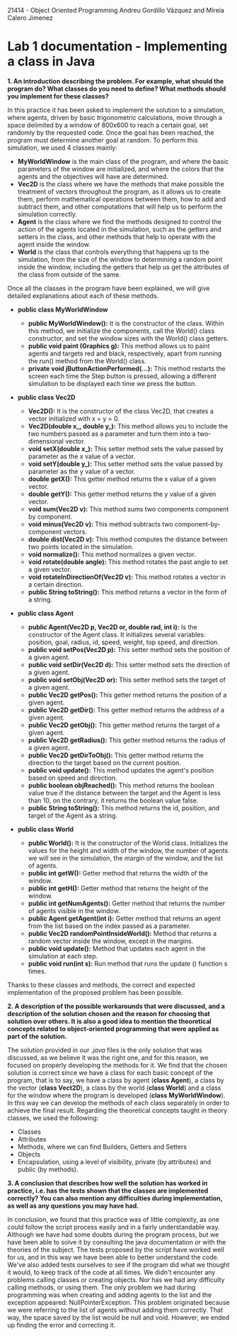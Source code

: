 21414 - Object Oriented Programming
Andreu Gordillo Vázquez and Mireia Calero Jimenez

# Lab 1 documentation - Implementing a class in Java

**1. An introduction describing the problem. For example, what should the program do? What classes do you need to define? What methods should you implement for these classes?**

In this practice it has been asked to implement the solution to a simulation, where agents, driven by basic trigonometric calculations, move through a space delimited by a window of 800x600 to reach a certain goal, set randomly by the requested code. Once the goal has been reached, the program must determine another goal at random.
To perform this simulation, we used 4 classes mainly:

- **MyWorldWindow** is the main class of the program, and where the basic parameters of the window are initialized, and where the colors that the agents and the objectives will have are determined.
- **Vec2D** is the class where we have the methods that make possible the treatment of vectors throughout the program, as it allows us to create them, perform mathematical operations between them, how to add and subtract them, and other computations that will help us to perform the simulation correctly.
- **Agent** is the class where we find the methods designed to control the action of the agents located in the simulation, such as the getters and setters in the class, and other methods that help to operate with the agent inside the window.
- **World** is the class that controls everything that happens up to the simulation, from the size of the window to determining a random point inside the window, including the getters that help us get the attributes of the class from outside of the same.

Once all the classes in the program have been explained, we will give detailed explanations about each of these methods.

- **public class MyWorldWindow**
  - **public MyWorldWindow():** It is the constructor of the class. Within this method, we initialize the components, call the World() class constructor, and set the window sizes with the World() class getters.
  - **public void paint (Graphics g):** This method allows us to paint agents and targets red and black, respectively, apart from running the run() method from the World() class.
  - **private void jButtonActionPerformed(...):** This method restarts the screen each time the Step button is pressed, allowing a different simulation to be displayed each time we press the button.

- **public class Vec2D**
  - **Vec2D():** It is the constructor of the class Vec2D, that creates a vector initialized with x = y = 0.
  - **Vec2D(double x_, double y_):** This method allows you to include the two numbers passed as a parameter and turn them into a two-dimensional vector.
  - **void setX(double x_):** This setter method sets the value passed by parameter as the x value of a vector.
  - **void setY(double y_):** This setter method sets the value passed by parameter as the y value of a vector.
  - **double getX():** This getter method returns the x value of a given vector.
  - **double getY():** This getter method returns the y value of a given vector.
  - **void sum(Vec2D v):** This method sums two components component by component.
  - **void minus(Vec2D v):** This method subtracts two component-by-component vectors.
  - **double dist(Vec2D v):** This method computes the distance between two points located in the simulation.
  - **void normalize():** This method normalizes a given vector.
  - **void rotate(double angle):** This method rotates the past angle to set a given vector.
  - **void rotateInDirectionOf(Vec2D v):** This method rotates a vector in a certain direction.
  - **public String toString():** This method returns a vector in the form of a string.

- **public class Agent**
  - **public Agent(Vec2D p, Vec2D or, double rad, int i):** Is the constructor of the Agent class. It initializes several variables: position, goal, radius, id, speed, weight, top speed, and direction.
  - **public void setPos(Vec2D p):** This setter method sets the position of a given agent.
  - **public void setDir(Vec2D d):** This setter method sets the direction of a given agent.
  - **public void setObj(Vec2D or):** This setter method sets the target of a given agent.
  - **public Vec2D getPos():** This getter method returns the position of a given agent.
  - **public Vec2D getDir():** This getter method returns the address of a given agent.
  - **public Vec2D getObj():** This getter method returns the target of a given agent.
  - **public Vec2D getRadius():** This getter method returns the radius of a given agent.
  - **public Vec2D getDirToObj():** This getter method returns the direction to the target based on the current position.
  - **public void update():** This method updates the agent's position based on speed and direction.
  - **public boolean objReached():** This method returns the boolean value true if the distance between the target and the Agent is less than 10, on the contrary, it returns the boolean value false.
  - **public String toString():** This method returns the id, position, and target of the Agent as a string.

- **public class World**
  - **public World():** It is the constructor of the World class. Initializes the values for the height and width of the window, the number of agents we will see in the simulation, the margin of the window, and the list of agents.
  - **public int getW():** Getter method that returns the width of the window.
  - **public int getH():** Getter method that returns the height of the window.
  - **public int getNumAgents():** Getter method that returns the number of agents visible in the window.
  - **public Agent getAgent(int i):** Getter method that returns an agent from the list based on the index passed as a parameter.
  - **public Vec2D randomPointInsideWorld():** Method that returns a random vector inside the window, except in the margins.
  - **public void update():** Method that updates each agent in the simulation at each step.
  - **public void run(int s):** Run method that runs the update () function s times.

Thanks to these classes and methods, the correct and expected implementation of the proposed problem has been possible.

**2. A description of the possible workarounds that were discussed, and a description of the solution chosen and the reason for choosing that solution over others. It is also a good idea to mention the theoretical concepts related to object-oriented programming that were applied as part of the solution.**

The solution provided in our _.java_ files is the only solution that was discussed, as we believe it was the right one, and for this reason, we focused on properly developing the methods for it. We find that the chosen solution is correct since we have a class for each basic concept of the program, that is to say, we have a class by agent (**class Agent**), a class by the vector (**class Vect2D**), a class by the world (**class World**) and a class for the window where the program is developed (**class MyWorldWindow**). In this way we can develop the methods of each class separately in order to achieve the final result.
Regarding the theoretical concepts taught in theory classes, we used the following:
- Classes
- Attributes
- Methods, where we can find Builders, Getters and Setters
- Objects
- Encapsulation, using a level of visibility, private (by attributes) and public (by methods).

**3. A conclusion that describes how well the solution has worked in practice, i.e. has the tests shown that the classes are implemented correctly? You can also mention any difficulties during implementation, as well as any questions you may have had.**

In conclusion, we found that this practice was of little complexity, as one could follow the script process easily and in a fairly understandable way. Although we have had some doubts during the program process, but we have been able to solve it by consulting the java documentation or with the theories of the subject. The tests proposed by the script have worked well for us, and in this way we have been able to better understand the code. We've also added tests ourselves to see if the program did what we thought it would, to keep track of the code at all times. We didn't encounter any problems calling classes or creating objects. Nor has we had any difficulty calling methods, or using them.
The only problem we had during programming was when creating and adding agents to the list and the exception appeared: NullPointerException. This problem originated because we were referring to the list of agents without adding them correctly. That way, the space saved by the list would be null and void. However, we ended up finding the error and correcting it.
